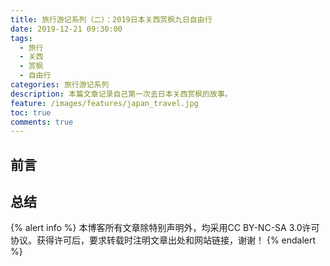 ```yaml
---
title: 旅行游记系列（二）：2019日本关西赏枫九日自由行
date: 2019-12-21 09:30:00
tags:
  - 旅行
  - 关西
  - 赏枫
  - 自由行
categories: 旅行游记系列
description: 本篇文章记录自己第一次去日本关西赏枫的故事。
feature: /images/features/japan_travel.jpg
toc: true
comments: true
---
```


## 前言

<!--more-->

## 总结

{% alert info %}
本博客所有文章除特别声明外，均采用CC BY-NC-SA 3.0许可协议。获得许可后，要求转载时注明文章出处和网站链接，谢谢！
{% endalert %}
